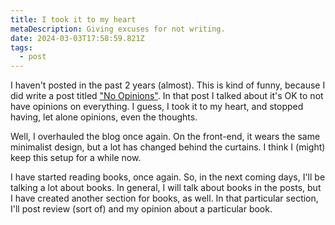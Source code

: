 ```yaml
---
title: I took it to my heart
metaDescription: Giving excuses for not writing.
date: 2024-03-03T17:58:59.821Z
tags:
  - post
---
```

I haven't posted in the past 2 years (almost). This is kind of funny, because I did write a post titled ["No Opinions"](https://advik.uk/no-opinions/). In that post I talked about it's OK to not have opinions on everything. I guess, I took it to my heart, and stopped having, let alone opinions, even the thoughts.



Well, I overhauled the blog once again. On the front-end, it wears the same minimalist design, but a lot has changed behind the curtains. I think I (might) keep this setup for a while now.



I have started reading books, once again. So, in the next coming days, I'll be talking a lot about books. In general, I will talk about books in the posts, but I have created another section for books, as well. In that particular section, I'll post review (sort of) and my opinion about a particular book.

